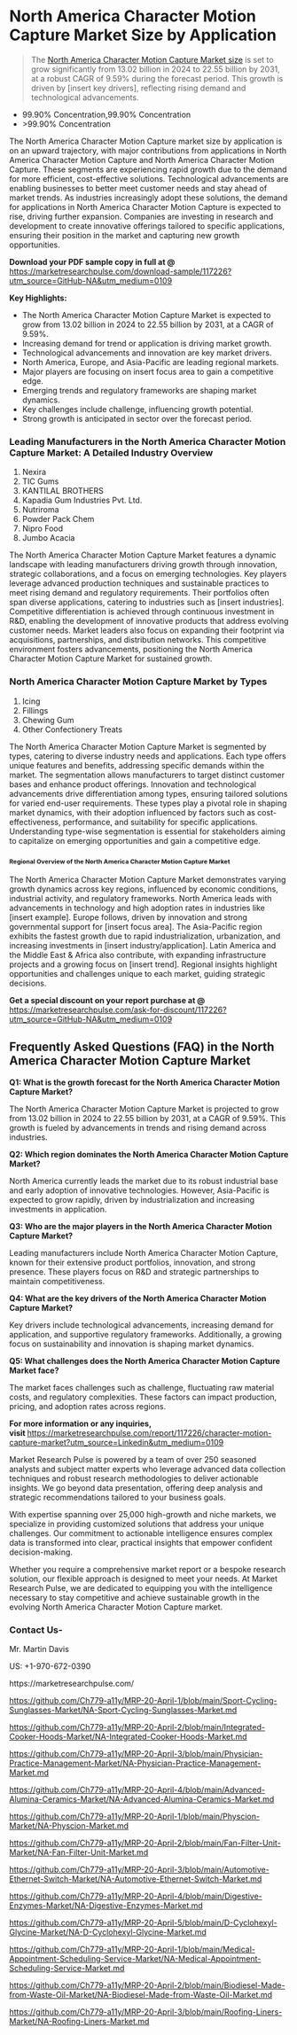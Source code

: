 <h1>North America Character Motion Capture Market&nbsp;Size by Application</h1><blockquote><p>The <a href="https://marketresearchpulse.com/download-sample/117226?utm_source=GitHub-NA&amp;utm_medium=0109">North America Character Motion Capture Market size</a> is set to grow significantly from 13.02 billion in 2024 to 22.55 billion by 2031, at a robust CAGR of 9.59% during the forecast period. This growth is driven by [insert key drivers], reflecting rising demand and technological advancements.</p></blockquote><ul><li>99.90% Concentration,99.90% Concentration<li> >99.90% Concentration</li></ul><p>The North America Character Motion Capture market size by application is on an upward trajectory, with major contributions from applications in North America Character Motion Capture and North America Character Motion Capture. These segments are experiencing rapid growth due to the demand for more efficient, cost-effective solutions. Technological advancements are enabling businesses to better meet customer needs and stay ahead of market trends. As industries increasingly adopt these solutions, the demand for applications in North America Character Motion Capture is expected to rise, driving further expansion. Companies are investing in research and development to create innovative offerings tailored to specific applications, ensuring their position in the market and capturing new growth opportunities.</p><p><strong>Download your PDF sample copy in full at @ </strong><a href="https://marketresearchpulse.com/download-sample/117226?utm_source=GitHub-NA&amp;utm_medium=0109">https://marketresearchpulse.com/download-sample/117226?utm_source=GitHub-NA&amp;utm_medium=0109</a></p><p><strong>Key Highlights: </strong></p><ul><li>The North America Character Motion Capture Market is expected to grow from 13.02 billion in 2024 to 22.55 billion by 2031, at a CAGR of 9.59%.</li><li>Increasing demand for trend or application is driving market growth.</li><li>Technological advancements and innovation are key market drivers.</li><li>North America, Europe, and Asia-Pacific are leading regional markets.</li><li>Major players are focusing on insert focus area to gain a competitive edge.</li><li>Emerging trends and regulatory frameworks are shaping market dynamics.</li><li>Key challenges include challenge, influencing growth potential.</li><li>Strong growth is anticipated in sector over the forecast period.</li></ul><h3>Leading Manufacturers in the North America Character Motion Capture Market: A Detailed Industry Overview</h3><ol><li>Nexira</li><li>TIC Gums</li><li>KANTILAL BROTHERS</li><li>Kapadia Gum Industries Pvt. Ltd.</li><li>Nutriroma</li><li>Powder Pack Chem</li><li>Nipro Food</li><li>Jumbo Acacia</li></ol><div class="flex max-w-full flex-col flex-grow"><div class="min-h-8 text-message flex w-full flex-col items-end gap-2 whitespace-normal break-words [.text-message+&amp;]:mt-5" dir="auto" data-message-author-role="assistant" data-message-id="fd8432e4-4910-450d-b182-61b7bfb0a01f" data-message-model-slug="gpt-4o"><div class="flex w-full flex-col gap-1 empty:hidden first:pt-[3px]"><div class="markdown prose w-full break-words dark:prose-invert light"><p>The North America Character Motion Capture Market features a dynamic landscape with leading manufacturers driving growth through innovation, strategic collaborations, and a focus on emerging technologies. Key players leverage advanced production techniques and sustainable practices to meet rising demand and regulatory requirements. Their portfolios often span diverse applications, catering to industries such as [insert industries]. Competitive differentiation is achieved through continuous investment in R&amp;D, enabling the development of innovative products that address evolving customer needs. Market leaders also focus on expanding their footprint via acquisitions, partnerships, and distribution networks. This competitive environment fosters advancements, positioning the North America Character Motion Capture Market for sustained growth.</p></div></div></div></div><h3>North America Character Motion Capture Market by Types</h3><ol><li>Icing<li> Fillings<li> Chewing Gum<li> Other Confectionery Treats</li></ol><div class="flex max-w-full flex-col flex-grow"><div class="min-h-8 text-message flex w-full flex-col items-end gap-2 whitespace-normal break-words [.text-message+&amp;]:mt-5" dir="auto" data-message-author-role="assistant" data-message-id="084470be-0bb7-4664-bddf-5156b4f41249" data-message-model-slug="gpt-4o-mini"><div class="flex w-full flex-col gap-1 empty:hidden first:pt-[3px]"><div class="markdown prose w-full break-words dark:prose-invert light"><p>The North America Character Motion Capture Market is segmented by types, catering to diverse industry needs and applications. Each type offers unique features and benefits, addressing specific demands within the market. The segmentation allows manufacturers to target distinct customer bases and enhance product offerings. Innovation and technological advancements drive differentiation among types, ensuring tailored solutions for varied end-user requirements. These types play a pivotal role in shaping market dynamics, with their adoption influenced by factors such as cost-effectiveness, performance, and suitability for specific applications. Understanding type-wise segmentation is essential for stakeholders aiming to capitalize on emerging opportunities and gain a competitive edge.</p></div></div></div></div><h3><span style="font-size: 11px;">Regional Overview of the North America Character Motion Capture Market</span></h3><div class="flex max-w-full flex-col flex-grow"><div class="min-h-8 text-message flex w-full flex-col items-end gap-2 whitespace-normal break-words [.text-message+&amp;]:mt-5" dir="auto" data-message-author-role="assistant" data-message-id="e9038762-ce64-4e30-91c9-9bd413514231" data-message-model-slug="gpt-4o-mini"><div class="flex w-full flex-col gap-1 empty:hidden first:pt-[3px]"><div class="markdown prose w-full break-words dark:prose-invert light"><p>The North America Character Motion Capture Market demonstrates varying growth dynamics across key regions, influenced by economic conditions, industrial activity, and regulatory frameworks. North America leads with advancements in technology and high adoption rates in industries like [insert example]. Europe follows, driven by innovation and strong governmental support for [insert focus area]. The Asia-Pacific region exhibits the fastest growth due to rapid industrialization, urbanization, and increasing investments in [insert industry/application]. Latin America and the Middle East &amp; Africa also contribute, with expanding infrastructure projects and a growing focus on [insert trend]. Regional insights highlight opportunities and challenges unique to each market, guiding strategic decisions.</p></div></div></div></div><p><strong>Get a special discount on your report purchase at @ </strong><a href="https://marketresearchpulse.com/ask-for-discount/117226?utm_source=GitHub-NA&amp;utm_medium=0109">https://marketresearchpulse.com/ask-for-discount/117226?utm_source=GitHub-NA&amp;utm_medium=0109</a></p><h2>Frequently Asked Questions (FAQ) in the North America Character Motion Capture Market</h2><p><strong>Q1: What is the growth forecast for the North America Character Motion Capture Market?</strong></p><p>The North America Character Motion Capture Market is projected to grow from 13.02 billion in 2024 to 22.55 billion by 2031, at a CAGR of 9.59%. This growth is fueled by advancements in trends and rising demand across industries.</p><p><strong>Q2: Which region dominates the North America Character Motion Capture Market?</strong></p><p>North America currently leads the market due to its robust industrial base and early adoption of innovative technologies. However, Asia-Pacific is expected to grow rapidly, driven by industrialization and increasing investments in application.</p><p><strong>Q3: Who are the major players in the North America Character Motion Capture Market?</strong></p><p>Leading manufacturers include North America Character Motion Capture, known for their extensive product portfolios, innovation, and strong presence. These players focus on R&amp;D and strategic partnerships to maintain competitiveness.</p><p><strong>Q4: What are the key drivers of the North America Character Motion Capture Market?</strong></p><p>Key drivers include technological advancements, increasing demand for application, and supportive regulatory frameworks. Additionally, a growing focus on sustainability and innovation is shaping market dynamics.</p><p><strong>Q5: What challenges does the North America Character Motion Capture Market face?</strong></p><p>The market faces challenges such as challenge, fluctuating raw material costs, and regulatory complexities. These factors can impact production, pricing, and adoption rates across regions.</p><p><strong>For more information or any inquiries, visit&nbsp;</strong><a href="https://marketresearchpulse.com/report/117226/character-motion-capture-market?utm_source=Linkedin&utm_medium=0109">https://marketresearchpulse.com/report/117226/character-motion-capture-market?utm_source=Linkedin&utm_medium=0109</a></p><p>Market Research Pulse is powered by a team of over 250 seasoned analysts and subject matter experts who leverage advanced data collection techniques and robust research methodologies to deliver actionable insights. We go beyond data presentation, offering deep analysis and strategic recommendations tailored to your business goals.</p><p>With expertise spanning over 25,000 high-growth and niche markets, we specialize in providing customized solutions that address your unique challenges. Our commitment to actionable intelligence ensures complex data is transformed into clear, practical insights that empower confident decision-making.</p><p>Whether you require a comprehensive market report or a bespoke research solution, our flexible approach is designed to meet your needs. At Market Research Pulse, we are dedicated to equipping you with the intelligence necessary to stay competitive and achieve sustainable growth in the evolving North America Character Motion Capture market.</p><h3><strong>Contact Us-</strong></h3><p>Mr. Martin Davis</p><p>US: +1-970-672-0390</p><p>https://marketresearchpulse.com/</p><p><a href="https://github.com/Ch779-a11y/MRP-20-April-1/blob/main/Sport-Cycling-Sunglasses-Market/NA-Sport-Cycling-Sunglasses-Market.md">https://github.com/Ch779-a11y/MRP-20-April-1/blob/main/Sport-Cycling-Sunglasses-Market/NA-Sport-Cycling-Sunglasses-Market.md</a></p><p><a href="https://github.com/Ch779-a11y/MRP-20-April-2/blob/main/Integrated-Cooker-Hoods-Market/NA-Integrated-Cooker-Hoods-Market.md">https://github.com/Ch779-a11y/MRP-20-April-2/blob/main/Integrated-Cooker-Hoods-Market/NA-Integrated-Cooker-Hoods-Market.md</a></p><p><a href="https://github.com/Ch779-a11y/MRP-20-April-3/blob/main/Physician-Practice-Management-Market/NA-Physician-Practice-Management-Market.md">https://github.com/Ch779-a11y/MRP-20-April-3/blob/main/Physician-Practice-Management-Market/NA-Physician-Practice-Management-Market.md</a></p><p><a href="https://github.com/Ch779-a11y/MRP-20-April-4/blob/main/Advanced-Alumina-Ceramics-Market/NA-Advanced-Alumina-Ceramics-Market.md">https://github.com/Ch779-a11y/MRP-20-April-4/blob/main/Advanced-Alumina-Ceramics-Market/NA-Advanced-Alumina-Ceramics-Market.md</a></p><p><a href="https://github.com/Ch779-a11y/MRP-20-April-1/blob/main/Physcion-Market/NA-Physcion-Market.md">https://github.com/Ch779-a11y/MRP-20-April-1/blob/main/Physcion-Market/NA-Physcion-Market.md</a></p><p><a href="https://github.com/Ch779-a11y/MRP-20-April-2/blob/main/Fan-Filter-Unit-Market/NA-Fan-Filter-Unit-Market.md">https://github.com/Ch779-a11y/MRP-20-April-2/blob/main/Fan-Filter-Unit-Market/NA-Fan-Filter-Unit-Market.md</a></p><p><a href="https://github.com/Ch779-a11y/MRP-20-April-3/blob/main/Automotive-Ethernet-Switch-Market/NA-Automotive-Ethernet-Switch-Market.md">https://github.com/Ch779-a11y/MRP-20-April-3/blob/main/Automotive-Ethernet-Switch-Market/NA-Automotive-Ethernet-Switch-Market.md</a></p><p><a href="https://github.com/Ch779-a11y/MRP-20-April-4/blob/main/Digestive-Enzymes-Market/NA-Digestive-Enzymes-Market.md">https://github.com/Ch779-a11y/MRP-20-April-4/blob/main/Digestive-Enzymes-Market/NA-Digestive-Enzymes-Market.md</a></p><p><a href="https://github.com/Ch779-a11y/MRP-20-April-5/blob/main/D-Cyclohexyl-Glycine-Market/NA-D-Cyclohexyl-Glycine-Market.md">https://github.com/Ch779-a11y/MRP-20-April-5/blob/main/D-Cyclohexyl-Glycine-Market/NA-D-Cyclohexyl-Glycine-Market.md</a></p><p><a href="https://github.com/Ch779-a11y/MRP-20-April-1/blob/main/Medical-Appointment-Scheduling-Service-Market/NA-Medical-Appointment-Scheduling-Service-Market.md">https://github.com/Ch779-a11y/MRP-20-April-1/blob/main/Medical-Appointment-Scheduling-Service-Market/NA-Medical-Appointment-Scheduling-Service-Market.md</a></p><p><a href="https://github.com/Ch779-a11y/MRP-20-April-2/blob/main/Biodiesel-Made-from-Waste-Oil-Market/NA-Biodiesel-Made-from-Waste-Oil-Market.md">https://github.com/Ch779-a11y/MRP-20-April-2/blob/main/Biodiesel-Made-from-Waste-Oil-Market/NA-Biodiesel-Made-from-Waste-Oil-Market.md</a></p><p><a href="https://github.com/Ch779-a11y/MRP-20-April-3/blob/main/Roofing-Liners-Market/NA-Roofing-Liners-Market.md">https://github.com/Ch779-a11y/MRP-20-April-3/blob/main/Roofing-Liners-Market/NA-Roofing-Liners-Market.md</a></p>
